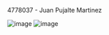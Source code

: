 4778037 - Juan Pujalte Martinez

![image](https://github.com/user-attachments/assets/4b95b1c1-0af7-46a4-918a-761cc76a4194)
![image](https://github.com/user-attachments/assets/63f14ec7-4f60-4e94-bb68-16d1086dd073)
